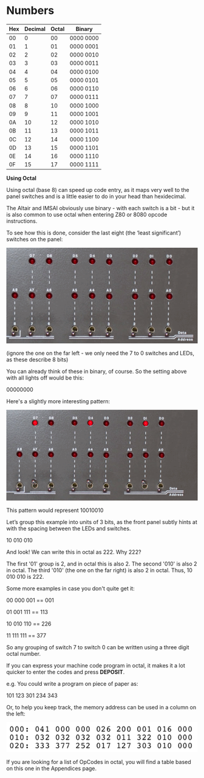 # Numbers

| Hex | Decimal | Octal | Binary    |
|-----|---------|-------|-----------|
| 00  | 0       |   00  | 0000 0000 |
| 01  | 1       |   01  | 0000 0001 |
| 02  | 2       |   02  | 0000 0010 |
| 03  | 3       |   03  | 0000 0011 |
| 04  | 4       |   04  | 0000 0100 |
| 05  | 5       |   05  | 0000 0101 |
| 06  | 6       |   06  | 0000 0110 |
| 07  | 7       |   07  | 0000 0111 |
| 08  | 8       |   10  | 0000 1000 |
| 09  | 9       |   11  | 0000 1001 |
| 0A  | 10      |   12  | 0000 1010 |
| 0B  | 11      |   13  | 0000 1011 |
| 0C  | 12      |   14  | 0000 1100 |
| 0D  | 13      |   15  | 0000 1101 |
| 0E  | 14      |   16  | 0000 1110 |
| 0F  | 15      |   17  | 0000 1111 |


**Using Octal**

Using octal (base 8) can speed up code entry, as it maps very well to the panel switches and is a little easier to do in your head than hexidecimal.

The Altair and IMSAI obviously use binary - with each switch is a bit - but it is also common to use octal when entering Z80 or 8080 opcode instructions.

To see how this is done, consider the last eight (the ‘least significant’) switches on the panel:

![octal part 1](images/octal1.png)

(ignore the one on the far left - we only need the 7 to 0 switches and LEDs, as these describe 8 bits)

You can already think of these in binary, of course. So the setting above with all lights off would be this:

00000000

Here's a slightly more interesting pattern:

![octal part 2](images/octal2.png)

This pattern would represent 10010010

Let’s group this example into units of 3 bits, as the front panel subtly hints at with the spacing between the LEDs and switches. 

10 010 010

And look! We can write this in octal as 222. Why 222?

The first '01' group is 2, and in octal this is also 2.
The second '010' is also 2 in octal.
The third '010' (the one on the far right) is also 2 in octal.
Thus, 10 010 010 is 222.

Some more examples in case you don't quite get it:

00 000 001 == 001

01 001 111 == 113

10 010 110 == 226

11 111 111 == 377

So any grouping of switch 7 to switch 0 can be written using a three digit octal number. 

If you can express your machine code program in octal, it makes it a lot quicker to enter the codes and press **DEPOSIT**.

e.g. You could write a program on piece of paper as:

101 123 301 234 343

Or, to help you keep track, the memory address can be used in a column on the left:

![octal part 3](images/octal3.png)

If you are looking for a list of OpCodes in octal, you will find a table based on this one in the Appendices page.